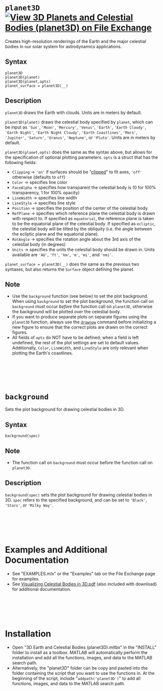 # `planet3D` [![View 3D Planets and Celestial Bodies (planet3D) on File Exchange](https://www.mathworks.com/matlabcentral/images/matlab-file-exchange.svg)](https://www.mathworks.com/matlabcentral/fileexchange/86483-3d-planets-and-celestial-bodies-planet3d)
Creates high-resolution renderings of the Earth and the major celestial bodies in our solar system for astrodynamics applications.


## Syntax

`planet3D`\
`planet3D(planet)`\
`planet3D(planet,opts)`\
`planet_surface = planet3D(__)`


## Description

`planet3D` draws the Earth with clouds. Units are in meters by default.

`planet3D(planet)` draws the celestial body specified by `planet`, which can be input as `'Sun'`, `'Moon'`, `'Mercury'`, `'Venus'`, `'Earth'`, `'Earth Cloudy'`, `'Earth Night'`, `'Earth Night Cloudy'`, `'Earth Coastlines'`, `'Mars'`, `'Jupiter'`, `'Saturn'`, `'Uranus'`, `'Neptune'`, or `'Pluto'`. Units are in meters by default.

`planet3D(planet,opts)` does the same as the syntax above, but allows for the specification of optional plotting parameters. `opts` is a struct that has the following fields:
   - `Clipping` &rightarrow; `'on'` if surfaces should be "[clipped](https://www.mathworks.com/help/matlab/creating_plots/clipping-in-plots-and-graphs.html)" to fit axes, `'off'` otherwise (defaults to `off`)
   - `Color` &rightarrow; specifies line color
   - `FaceAlpha` &rightarrow; specifies how transparent the celestial body is (0 for 100% transparency, 1 for 100% opacity)
   - `LineWidth` &rightarrow; specifies line width
   - `LineStyle` &rightarrow; specifies line style
   - `Position` &rightarrow; specifies the position of the center of the celestial body 
   - `RefPlane` &rightarrow; specifies which reference plane the celestial body is drawn with respect to. If specified as `equatorial`, the reference plane is taken to be the equatorial plane of the celestial body. If specified as `ecliptic`, the celestial body will be tilted by the obliquity (i.e. the angle between the ecliptic plane and the equatorial plane).
   - `RotAngle` &rightarrow; specifies the rotation angle about the 3rd axis of the celestial body (in degrees)
   - `Units` &rightarrow; specifies the units the celestial body should be drawn in. Units available are `'AU'`, `'ft'`, `'km'`, `'m'`, `'mi'`, and `'nmi'`.

`planet_surface = planet3D(__)` does the same as the previous two syntaxes, but also returns the `Surface` object defining the planet.


## Note
   - Use the `background` function (see below) to set the plot background. When using `background` to set the plot background, the function call on `background` must occur *before* the function call on `planet3D`, otherwise the background will be plotted *over* the celestial body.
   - If you want to produce separate plots on separate figures using the `planet3D` function, always use the [`drawnow`](https://www.mathworks.com/help/matlab/ref/drawnow.html) command before initializing a new figure to ensure that the correct plots are drawn on the correct figures.
   - All fields of `opts` do NOT have to be defined; when a field is left undefined, the rest of the plot settings are set to default values. Additionally, `Color`, `LineWidth`, and `LineStyle` are only relevant when plotting the Earth's coastlines.



<br/><br/> 
<br/><br/> 




# `background`
Sets the plot background for drawing celestial bodies in 3D.


## Syntax

`background(spec)`


## Note
   - The function call on `background` must occur before the function call on `planet3D`.


## Description

`background(spec)` sets the plot background for drawing celestial bodies in 3D. `spec` refers to the specified background, and can be set to `'Black'`, `'Stars'`, or `'Milky Way'`.




<br/><br/> 
<br/><br/> 




# Examples and Additional Documentation

   -  See "EXAMPLES.mlx" or the "Examples" tab on the File Exchange page for examples.
   -  See [Visualizing Celestial Bodies in 3D.pdf](https://tamaskis.github.io/documentation/Visualizing_Celestial_Bodies_in_3D.pdf) (also included with download) for additional documentation.




<br/><br/> 
<br/><br/> 




# Installation

   - Open "3D Earth and Celestial Bodies (planet3D).mltbx" in the "INSTALL" folder to install as a toolbox. MATLAB will automatically perform the installation and add all the functions, images, and data to the MATLAB search path.
   - Alternatively, the "planet3D" folder can be copy and pasted into the folder containing the script that you want to use the functions in. At the beginning of the script, include "`addpath('planet3D')`" to add all functions, images, and data to the MATLAB search path.
